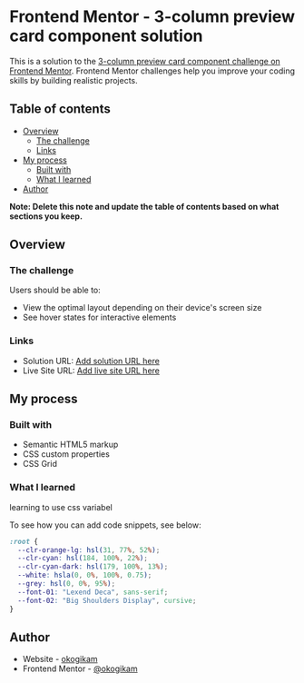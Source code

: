 # Frontend Mentor - 3-column preview card component solution

This is a solution to the [3-column preview card component challenge on Frontend Mentor](https://www.frontendmentor.io/challenges/3column-preview-card-component-pH92eAR2-). Frontend Mentor challenges help you improve your coding skills by building realistic projects.

## Table of contents

- [Overview](#overview)
  - [The challenge](#the-challenge)
  - [Links](#links)
- [My process](#my-process)
  - [Built with](#built-with)
  - [What I learned](#what-i-learned)
- [Author](#author)

**Note: Delete this note and update the table of contents based on what sections you keep.**

## Overview

### The challenge

Users should be able to:

- View the optimal layout depending on their device's screen size
- See hover states for interactive elements

### Links

- Solution URL: [Add solution URL here](https://github.com/okogikam/card-cars)
- Live Site URL: [Add live site URL here](https://okogikam.github.io/card-cars/)

## My process

### Built with

- Semantic HTML5 markup
- CSS custom properties
- CSS Grid

### What I learned

learning to use css variabel

To see how you can add code snippets, see below:

```css
:root {
  --clr-orange-lg: hsl(31, 77%, 52%);
  --clr-cyan: hsl(184, 100%, 22%);
  --clr-cyan-dark: hsl(179, 100%, 13%);
  --white: hsla(0, 0%, 100%, 0.75);
  --grey: hsl(0, 0%, 95%);
  --font-01: "Lexend Deca", sans-serif;
  --font-02: "Big Shoulders Display", cursive;
}
```

## Author

- Website - [okogikam](https://www.hancau.net)
- Frontend Mentor - [@okogikam](https://www.frontendmentor.io/profile/yourusername)
